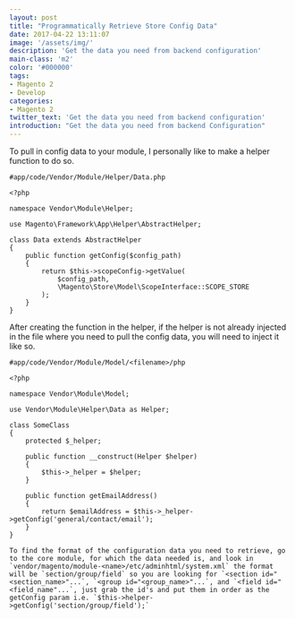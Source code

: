 ```yaml
---
layout: post
title: "Programmatically Retrieve Store Config Data"
date: 2017-04-22 13:11:07
image: '/assets/img/'
description: 'Get the data you need from backend configuration'
main-class: 'm2'
color: '#000000'
tags:
- Magento 2
- Develop
categories:
- Magento 2
twitter_text: 'Get the data you need from backend configuration'
introduction: "Get the data you need from backend Configuration"
---
```


To pull in config data to your module, I personally like to make a helper function to do so.

```
#app/code/Vendor/Module/Helper/Data.php

<?php

namespace Vendor\Module\Helper;

use Magento\Framework\App\Helper\AbstractHelper;

class Data extends AbstractHelper
{
    public function getConfig($config_path)
    {
        return $this->scopeConfig->getValue(
            $config_path,
            \Magento\Store\Model\ScopeInterface::SCOPE_STORE
        );
    }
}
```

After creating the function in the helper, if the helper is not already injected in the file where you need to pull the config data, you will need to inject it like so.

```
#app/code/Vendor/Module/Model/<filename>/php

<?php

namespace Vendor\Module\Model;

use Vendor\Module\Helper\Data as Helper;

class SomeClass
{
    protected $_helper;

    public function __construct(Helper $helper)
    {
        $this->_helper = $helper;
    }

    public function getEmailAddress()
    {
        return $emailAddress = $this->_helper->getConfig('general/contact/email');
    }
}

To find the format of the configuration data you need to retrieve, go to the core module, for which the data needed is, and look in `vendor/magento/module-<name>/etc/adminhtml/system.xml` the format will be `section/group/field` so you are looking for `<section id="<section_name>"...`, `<group id="<group_name>"...`, and `<field id="<field_name"...`, just grab the id's and put them in order as the getConfig param i.e. `$this->helper->getConfig('section/group/field');`


